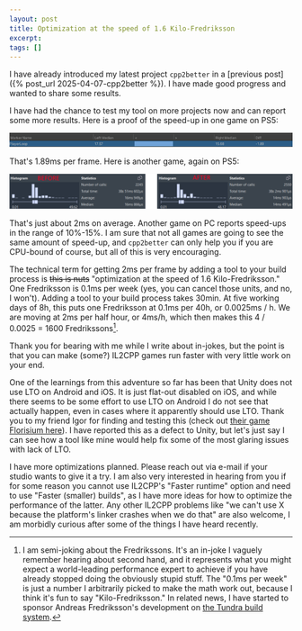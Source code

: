 ```yaml
---
layout: post
title: Optimization at the speed of 1.6 Kilo-Fredriksson
excerpt:
tags: []
---
```


I have already introduced my latest project `cpp2better` in a [previous post]({% post_url 2025-04-07-cpp2better %}). I have made good progress and wanted to share some results.

I have had the chance to test my tool on more projects now and can report some more results. Here is a proof of the speed-up in one game on PS5:

![1.89ms speedup across the entire frame](/assets/img/2025-04-17-kilo-fredriksson/profile-analyzer.png)

That's 1.89ms per frame. Here is another game, again on PS5:

![more than 2ms speed-up across the entire frame](/assets/img/2025-04-17-kilo-fredriksson/superluminal.png)

That's just about 2ms on average. Another game on PC reports speed-ups in the range of 10%-15%. I am sure that not all games are going to see the same amount of speed-up, and `cpp2better` can only help you if you are CPU-bound of course, but all of this is very encouraging.

The technical term for getting 2ms per frame by adding a tool to your build process is ~~this is nuts~~ "optimization at the speed of 1.6 Kilo-Fredriksson." One Fredriksson is 0.1ms per week (yes, you can cancel those units, and no, I won't). Adding a tool to your build process takes 30min. At five working days of 8h, this puts one Fredriksson at 0.1ms per 40h, or 0.0025ms / h. We are moving at 2ms per half hour, or 4ms/h, which then makes this 4 / 0.0025 = 1600 Fredrikssons[^fredriksson].

Thank you for bearing with me while I write about in-jokes, but the point is that you can make (some?) IL2CPP games run faster with very little work on your end.

One of the learnings from this adventure so far has been that Unity does not use LTO on Android and iOS. It is just flat-out disabled on iOS, and while there seems to be some effort to use LTO on Android I do not see that actually happen, even in cases where it apparently should use LTO. Thank you to my friend Igor for finding and testing this (check out [their game Florisium here](https://x.com/florisium)). I have reported this as a defect to Unity, but let's just say I can see how a tool like mine would help fix some of the most glaring issues with lack of LTO.

I have more optimizations planned. Please reach out via e-mail if your studio wants to give it a try. I am also very interested in hearing from you if for some reason you cannot use IL2CPP's "Faster runtime" option and need to use "Faster (smaller) builds", as I have more ideas for how to optimize the performance of the latter. Any other IL2CPP problems like "we can't use X because the platform's linker crashes when we do that" are also welcome, I am morbidly curious after some of the things I have heard recently.

[^fredriksson]: I am semi-joking about the Fredrikssons. It's an in-joke I vaguely remember hearing about second hand, and it represents what you might expect a world-leading performance expert to achieve if you have already stopped doing the obviously stupid stuff. The "0.1ms per week" is just a number I arbitrarily picked to make the math work out, because I think it's fun to say "Kilo-Fredriksson." In related news, I have started to sponsor Andreas Fredriksson's development on [the Tundra build system](https://github.com/deplinenoise/tundra).